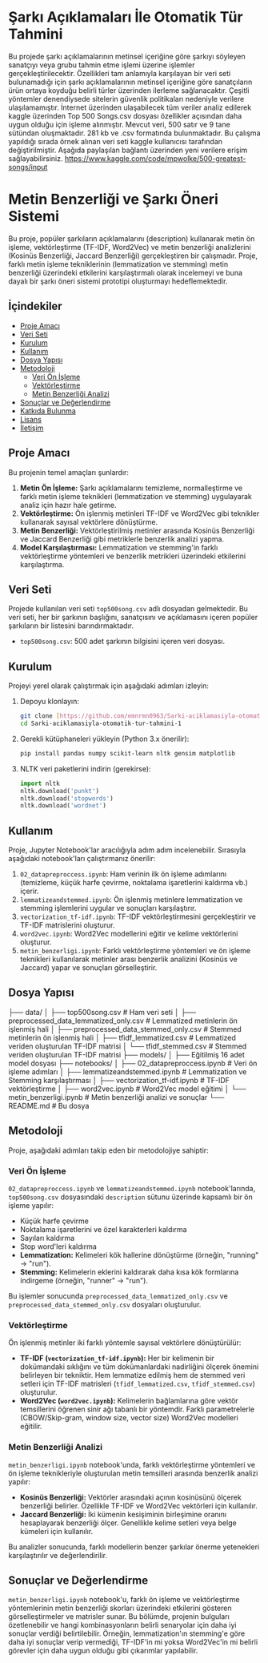 # Şarkı Açıklamaları İle Otomatik Tür Tahmini
Bu projede şarkı açıklamalarının  metinsel içeriğine göre şarkıyı söyleyen sanatçıyı veya grubu tahmin etme işlemi üzerine işlemler gerçekleştirilecektir.
Özellikleri tam anlamıyla karşılayan bir veri seti bulunamadığı için şarkı açıklamalarının metinsel içeriğine göre sanatçıların ürün ortaya koyduğu belirli türler 
üzerinden ilerleme sağlanacaktır. Çeşitli yöntemler denendiysede sitelerin güvenlik politikaları nedeniyle verilere ulaşılamamıştır.
İnternet üzerinden ulaşabilecek tüm veriler analiz edilerek kaggle üzerinden Top 500 Songs.csv dosyası özellikler açısından daha uygun olduğu için işleme alınmıştır.
Mevcut veri, 500 satır ve 9 tane sütündan oluşmaktadır. 281 kb ve .csv formatında bulunmaktadır. 
Bu çalışma yapıldığı sırada örnek alınan veri seti kaggle kullanıcısı tarafından değiştirilmiştir. Aşağıda paylaşılan bağlantı üzerinden yeni verilere erişim sağlayabilirsiniz.
https://www.kaggle.com/code/mpwolke/500-greatest-songs/input

# Metin Benzerliği ve Şarkı Öneri Sistemi

Bu proje, popüler şarkıların açıklamalarını (description) kullanarak metin ön işleme, vektörleştirme (TF-IDF, Word2Vec) ve metin benzerliği analizlerini (Kosinüs Benzerliği, Jaccard Benzerliği) gerçekleştiren bir çalışmadır. Proje, farklı metin işleme tekniklerinin (lemmatization ve stemming) metin benzerliği üzerindeki etkilerini karşılaştırmalı olarak incelemeyi ve buna dayalı bir şarkı öneri sistemi prototipi oluşturmayı hedeflemektedir.

## İçindekiler

- [Proje Amacı](#proje-amacı)
- [Veri Seti](#veri-seti)
- [Kurulum](#kurulum)
- [Kullanım](#kullanım)
- [Dosya Yapısı](#dosya-yapısı)
- [Metodoloji](#metodoloji)
  - [Veri Ön İşleme](#veri-ön-işleme)
  - [Vektörleştirme](#vektörleştirme)
  - [Metin Benzerliği Analizi](#metin-benzerliği-analizi)
- [Sonuçlar ve Değerlendirme](#sonuçlar-ve-değerlendirme)
- [Katkıda Bulunma](#katkıda-bulunma)
- [Lisans](#lisans)
- [İletişim](#iletişim)

## Proje Amacı

Bu projenin temel amaçları şunlardır:

1.  **Metin Ön İşleme:** Şarkı açıklamalarını temizleme, normalleştirme ve farklı metin işleme teknikleri (lemmatization ve stemming) uygulayarak analiz için hazır hale getirme.
2.  **Vektörleştirme:** Ön işlenmiş metinleri TF-IDF ve Word2Vec gibi teknikler kullanarak sayısal vektörlere dönüştürme.
3.  **Metin Benzerliği:** Vektörleştirilmiş metinler arasında Kosinüs Benzerliği ve Jaccard Benzerliği gibi metriklerle benzerlik analizi yapma.
4.  **Model Karşılaştırması:** Lemmatization ve stemming'in farklı vektörleştirme yöntemleri ve benzerlik metrikleri üzerindeki etkilerini karşılaştırma.

## Veri Seti

Projede kullanılan veri seti `top500song.csv` adlı dosyadan gelmektedir. Bu veri seti, her bir şarkının başlığını, sanatçısını ve açıklamasını içeren popüler şarkıların bir listesini barındırmaktadır.

-   `top500song.csv`: 500 adet şarkının bilgisini içeren veri dosyası.

## Kurulum

Projeyi yerel olarak çalıştırmak için aşağıdaki adımları izleyin:

1.  Depoyu klonlayın:
    ```bash
    git clone [https://github.com/emnrmn0963/Sarki-aciklamasiyla-otomatik-tur-tahmini-1.git](https://github.com/emnrmn0963/Sarki-aciklamasiyla-otomatik-tur-tahmini-1.git)
    cd Sarki-aciklamasiyla-otomatik-tur-tahmini-1
    ```
2.  Gerekli kütüphaneleri yükleyin (Python 3.x önerilir):
    ```bash
    pip install pandas numpy scikit-learn nltk gensim matplotlib
    ```
3.  NLTK veri paketlerini indirin (gerekirse):
    ```python
    import nltk
    nltk.download('punkt')
    nltk.download('stopwords')
    nltk.download('wordnet')
    ```

## Kullanım

Proje, Jupyter Notebook'lar aracılığıyla adım adım incelenebilir. Sırasıyla aşağıdaki notebook'ları çalıştırmanız önerilir:

1.  `02_datapreproccess.ipynb`: Ham verinin ilk ön işleme adımlarını (temizleme, küçük harfe çevirme, noktalama işaretlerini kaldırma vb.) içerir.
2.  `lemmatizeandstemmed.ipynb`: Ön işlenmiş metinlere lemmatization ve stemming işlemlerini uygular ve sonuçları karşılaştırır.
3.  `vectorization_tf-idf.ipynb`: TF-IDF vektörleştirmesini gerçekleştirir ve TF-IDF matrislerini oluşturur.
4.  `word2vec.ipynb`: Word2Vec modellerini eğitir ve kelime vektörlerini oluşturur.
5.  `metin_benzerligi.ipynb`: Farklı vektörleştirme yöntemleri ve ön işleme teknikleri kullanılarak metinler arası benzerlik analizini (Kosinüs ve Jaccard) yapar ve sonuçları görselleştirir.

## Dosya Yapısı
├── data/
│   ├── top500song.csv                  # Ham veri seti
│   ├── preprocessed_data_lemmatized_only.csv # Lemmatized metinlerin ön işlenmiş hali
│   ├── preprocessed_data_stemmed_only.csv    # Stemmed metinlerin ön işlenmiş hali
│   ├── tfidf_lemmatized.csv            # Lemmatized veriden oluşturulan TF-IDF matrisi
│   └── tfidf_stemmed.csv               # Stemmed veriden oluşturulan TF-IDF matrisi
├── models/
│   ├── Eğitilmiş 16 adet model dosyası
├── notebooks/
│   ├── 02_datapreproccess.ipynb        # Veri ön işleme adımları
│   ├── lemmatizeandstemmed.ipynb       # Lemmatization ve Stemming karşılaştırması
│   ├── vectorization_tf-idf.ipynb      # TF-IDF vektörleştirme
│   ├── word2vec.ipynb                  # Word2Vec model eğitimi
│   └── metin_benzerligi.ipynb          # Metin benzerliği analizi ve sonuçlar
└── README.md                           # Bu dosya

## Metodoloji

Proje, aşağıdaki adımları takip eden bir metodolojiye sahiptir:

### Veri Ön İşleme

`02_datapreproccess.ipynb` ve `lemmatizeandstemmed.ipynb` notebook'larında, `top500song.csv` dosyasındaki `description` sütunu üzerinde kapsamlı bir ön işleme yapılır:

* Küçük harfe çevirme
* Noktalama işaretlerini ve özel karakterleri kaldırma
* Sayıları kaldırma
* Stop word'leri kaldırma
* **Lemmatization:** Kelimeleri kök hallerine dönüştürme (örneğin, "running" -> "run").
* **Stemming:** Kelimelerin eklerini kaldırarak daha kısa kök formlarına indirgeme (örneğin, "runner" -> "run").

Bu işlemler sonucunda `preprocessed_data_lemmatized_only.csv` ve `preprocessed_data_stemmed_only.csv` dosyaları oluşturulur.

### Vektörleştirme

Ön işlenmiş metinler iki farklı yöntemle sayısal vektörlere dönüştürülür:

* **TF-IDF (`vectorization_tf-idf.ipynb`):** Her bir kelimenin bir dokümandaki sıklığını ve tüm dokümanlardaki nadirliğini ölçerek önemini belirleyen bir tekniktir. Hem lemmatize edilmiş hem de stemmed veri setleri için TF-IDF matrisleri (`tfidf_lemmatized.csv`, `tfidf_stemmed.csv`) oluşturulur.
* **Word2Vec (`word2vec.ipynb`):** Kelimelerin bağlamlarına göre vektör temsillerini öğrenen sinir ağı tabanlı bir yöntemdir. Farklı parametrelerle (CBOW/Skip-gram, window size, vector size) Word2Vec modelleri eğitilir.

### Metin Benzerliği Analizi

`metin_benzerligi.ipynb` notebook'unda, farklı vektörleştirme yöntemleri ve ön işleme teknikleriyle oluşturulan metin temsilleri arasında benzerlik analizi yapılır:

* **Kosinüs Benzerliği:** Vektörler arasındaki açının kosinüsünü ölçerek benzerliği belirler. Özellikle TF-IDF ve Word2Vec vektörleri için kullanılır.
* **Jaccard Benzerliği:** İki kümenin kesişiminin birleşimine oranını hesaplayarak benzerliği ölçer. Genellikle kelime setleri veya belge kümeleri için kullanılır.

Bu analizler sonucunda, farklı modellerin benzer şarkılar önerme yetenekleri karşılaştırılır ve değerlendirilir.

## Sonuçlar ve Değerlendirme

`metin_benzerligi.ipynb` notebook'u, farklı ön işleme ve vektörleştirme yöntemlerinin metin benzerliği skorları üzerindeki etkilerini gösteren görselleştirmeler ve matrisler sunar. Bu bölümde, projenin bulguları özetlenebilir ve hangi kombinasyonların belirli senaryolar için daha iyi sonuçlar verdiği belirtilebilir. Örneğin, lemmatization'ın stemming'e göre daha iyi sonuçlar verip vermediği, TF-IDF'in mi yoksa Word2Vec'in mi belirli görevler için daha uygun olduğu gibi çıkarımlar yapılabilir.




